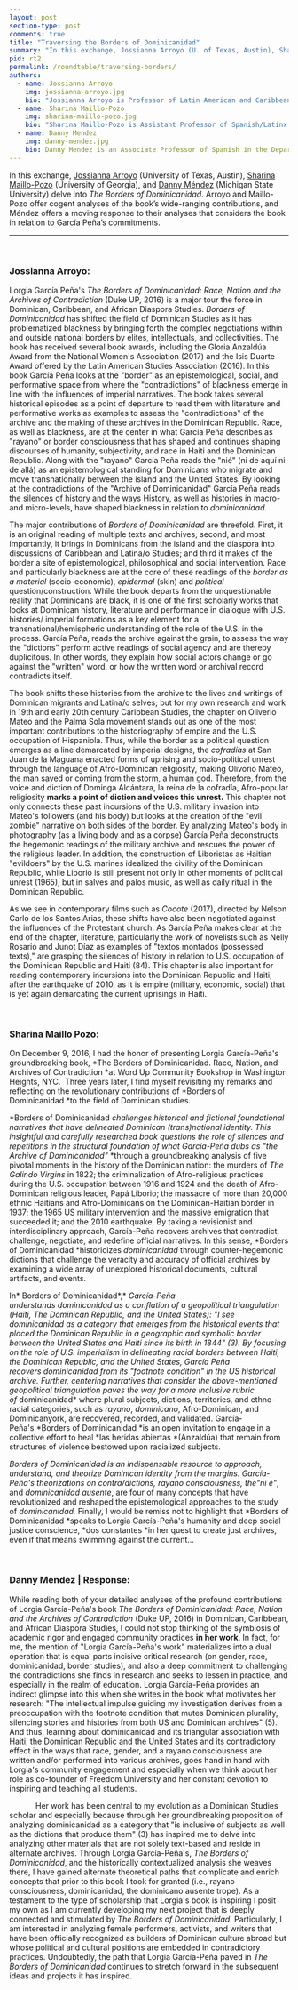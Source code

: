 ```yaml
---
layout: post
section-type: post
comments: true
title: "Traversing the Borders of Dominicanidad"
summary: "In this exchange, Jossianna Arroyo (U. of Texas, Austin), Sharina Maillo-Pozo (U. of Georgia), and Danny Méndez (Michigan State U.) delve into <em>The Borders of Dominicanidad</em>. Arroyo and Maillo-Pozo offer cogent analyses of the book’s wide-ranging contributions, and Méndez offers a moving response to their analyses that considers the book in relation to García Peña’s commitments."
pid: rt2
permalink: /roundtable/traversing-borders/
authors:
  - name: Jossianna Arroyo
    img: jossianna-arroyo.jpg
    bio: "Jossianna Arroyo is Professor of Latin American and Caribbean Literatures and Cultures in the Department of Spanish and Portuguese and the Warfield Center for African and African American Studies. Her research interests center on Latin American, Luso-Brazilian and Caribbean literatures and cultures. She is the author of <em>Travestismos culturales: Literatura y etnografia en Cuba y Brasil</em> (Pittsburgh UP 2003) and <em>Writing Secrecy in Caribbean Freemasonry</em> (Palgrave 2013)."
  - name: Sharina Maillo-Pozo
    img: sharina-maillo-pozo.jpg
    bio: "Sharina Maillo-Pozo is Assistant Professor of Spanish/Latinx Studies in the Department of Romance Languages at the University of Georgia. She specializes in Latinx and Caribbean literature and culture, with special attention to the cultural production of the Dominican Republic and its diaspora in the United States."
  - name: Danny Mendez
    img: danny-mendez.jpg
    bio: Danny Mendez is an Associate Professor of Spanish in the Department of Romance and Classical Studies and a Core-Faculty of the Program of Global Studies in Arts and Humanities (GSAH) at Michigan State University. His research focuses on contemporary narrative representations of Dominican migrations to the United States and Puerto Rico, analyzing the particular ways in which these narratives challenge conceptions of Latin American literature and Latino Studies."
---
```



In this exchange, <a href="https://liberalarts.utexas.edu/spanish/faculty/ja3344" target="_blank">Jossianna Arroyo</a> (University of Texas, Austin), <a href="https://www.rom.uga.edu/directory/people/sharina-maillo-pozo" target="_blank">Sharina Maillo-Pozo</a> (University of Georgia), and <a href="http://www.rcs.msu.edu/people/danny-mendez" target="_blank">Danny Méndez</a> (Michigan State University) delve into *The Borders of Dominicanidad*. Arroyo and Maillo-Pozo offer cogent analyses of the book’s wide-ranging contributions, and Méndez offers a moving response to their analyses that considers the book in relation to García Peña’s commitments.

---

<br>

### Jossianna Arroyo:

Lorgia García Peña's *The Borders of Dominicanidad: Race, Nation and the
Archives of Contradiction* (Duke UP, 2016) is a major tour the force in
Dominican, Caribbean, and African Diaspora Studies. *Borders of
Dominicanidad* has shifted the field of Dominican Studies as it has
problematized blackness by bringing forth the complex negotiations
within and outside national borders by elites, intellectuals, and
collectivities. The book has received several book awards, including the
Gloria Anzaldúa Award from the National Women's Association (2017) and
the Isis Duarte Award offered by the Latin American Studies Association
(2016). In this book García Peña looks at the "border" as an
epistemological, social, and performative space from where the
"contradictions" of blackness emerge in line with the influences of
imperial narratives. The book takes several historical episodes as a
point of departure to read them with literature and performative works
as examples to assess the "contradictions" of the archive and the making
of these archives in the Dominican Republic. Race, as well as blackness,
are at the center in what García Peña describes as "rayano" or border
consciousness that has shaped and continues shaping discourses of
humanity, subjectivity, and race in Haiti and the Dominican Republic.
Along with the "rayano" García Peña reads the "nié" (ni de aquí ni de
allá) as an epistemological standing for Dominicans who migrate and move
transnationally between the island and the United States. By looking at
the contradictions of the "Archive of Dominicanidad" García Peña reads
<a href="https://www.penguinrandomhouse.com/books/246609/silencing-the-past-20th-anniversary-edition-by-michel-rolph-trouillot/" target="_blank">the silences of history</a> and the ways History, as well as histories in macro- and micro-levels, have shaped blackness in relation to *dominicanidad.*

The major contributions of *Borders of Dominicanidad* are threefold.
First, it is an original reading of multiple texts and archives; second,
and most importantly, it brings in Dominicans from the island and the
diaspora into discussions of Caribbean and Latina/o Studies; and third
it makes of the border a site of epistemological, philosophical and
social intervention. Race and particularly blackness are at the core of
these readings of the *border as a material* (socio-economic),
*epidermal* (skin) and *political* question/construction. While the book
departs from the unquestionable reality that Dominicans are black, it is
one of the first scholarly works that looks at Dominican history,
literature and performance in dialogue with U.S. histories/ imperial
formations as a key element for a transnational/hemispheric
understanding of the role of the U.S. in the process. García Peña, reads
the archive against the grain, to assess the way the \"dictions\"
perform active readings of social agency and are thereby duplicitous. In
other words, they explain how social actors change or go against the
"written" word, or how the written word or archival record contradicts
itself.

The book shifts these histories from the archive to the lives and
writings of Dominican migrants and Latina/o selves; but for my own
research and work in 19th and early 20th century Caribbean Studies, the
chapter on Oliverio Mateo and the Palma Sola movement stands out as one
of the most important contributions to the historiography of empire and
the U.S. occupation of Hispaniola. Thus, while the border as a political
question emerges as a line demarcated by imperial designs, the
*cofradías* at San Juan de la Maguana enacted forms of uprising and
socio-political unrest through the language of Afro-Dominican
religiosity, making Olivorio Mateo, the man saved or coming from the
storm, a human god. Therefore, from the voice and diction of Dominga
Alcántara, la reina de la cofradía, Afro-popular religiosity **marks a
point of diction and voices this unrest.** This chapter not only
connects these past incursions of the U.S. military invasion into
Mateo's followers (and his body) but looks at the creation of the "evil
zombie" narrative on both sides of the border. By analyzing Mateo\'s
body in photography (as a living body and as a corpse) García Peña
deconstructs the hegemonic readings of the military archive and rescues
the power of the religious leader. In addition, the construction of
Liboristas as Haitian "evildoers" by the U.S. marines idealized the
civility of the Dominican Republic, while Liborio is still present not
only in other moments of political unrest (1965), but in salves and
palos music, as well as daily ritual in the Dominican Republic.

As we see in contemporary films such as *Cocote* (2017), directed by
Nelson Carlo de los Santos Arias, these shifts have also been negotiated
against the influences of the Protestant church. As García Peña makes
clear at the end of the chapter, literature, particularly the work of
novelists such as Nelly Rosario and Junot Díaz as examples of "textos
montados (possessed texts)," are grasping the silences of history in
relation to U.S. occupation of the Dominican Republic and Haiti (84).
This chapter is also important for reading contemporary incursions into
the Dominican Republic and Haiti, after the earthquake of 2010, as it is
empire (military, economic, social) that is yet again demarcating the
current uprisings in Haiti.

<br>

### Sharina Maillo Pozo:

On December 9, 2016, I had the honor of presenting Lorgia García-Peña's
groundbreaking book, *The Borders of Dominicanidad. Race, Nation, and
Archives of Contradiction *at Word Up Community Bookshop in Washington
Heights, NYC.  Three years later, I find myself revisiting my remarks
and reflecting on the revolutionary contributions of *Borders of
Dominicanidad *to the field of Dominican studies. 

*Borders of Dominicanidad *challenges historical and fictional
foundational narratives that have delineated Dominican (trans)national
identity. This insightful and carefully researched book* *questions the
role of silences and repetitions in the structural foundation of what
García-Peña dubs as "the Archive of Dominicanidad"* *through a
groundbreaking analysis of five pivotal moments in the history of the
Dominican nation: the murders of *The Galindo Virgins* in 1822; the
criminalization of Afro-religious practices during the U.S. occupation
between 1916 and 1924 and the death of Afro-Dominican religious leader,
Papá Liborio; the massacre of more than 20,000 ethnic Haitians and
Afro-Dominicans on the Dominican-Haitian border in 1937; the 1965 US
military intervention and the massive emigration that succeeded it; and
the 2010 earthquake. By taking a revisionist and interdisciplinary
approach, García-Peña recovers archives that contradict, challenge,
negotiate, and redefine official narratives. In this sense, *Borders of
Dominicanidad *historicizes *dominicanidad* through counter-hegemonic
dictions that challenge the veracity and accuracy of official archives
by examining a wide array of unexplored historical documents, cultural
artifacts, and events.

In* Borders of Dominicanidad*,* *García-Peña
understands *dominicanidad* as a conflation of a geopolitical
triangulation (Haiti, The Dominican Republic, and the United States): "I
see dominicanidad as a category that emerges from the historical events
that placed the Dominican Republic in a geographic and symbolic border
between the United States and Haiti since its birth in 1844" (3). By
focusing on the role of U.S. imperialism in delineating racial borders
between Haiti, the Dominican Republic, and the United States, García
Peña recovers *dominicanidad* from its "footnote condition" in the US
historical archive. Further, centering narratives that consider the
above-mentioned geopolitical triangulation paves the way for a more
inclusive rubric of* dominicanidad* where plural subjects, dictions,
territories, and ethno-racial categories, such
as *rayano*, *dominicano*, Afro-Dominican, and Dominicanyork, are
recovered, recorded, and validated. García-Peña's *Borders of
Dominicanidad *is an open invitation to engage in a collective effort to
heal *las heridas abiertas *(Anzaldúa) that remain from structures of
violence bestowed upon racialized subjects. 

*Borders of Dominicanidad *is an indispensable resource to approach,
understand, and theorize Dominican identity from the margins.
García-Peña's theorizations on *contra/dictions, rayano
consciousness,* the*"ni é"*, and *dominicanidad ausente*, are four of
many concepts that have revolutionized and reshaped the epistemological
approaches to the study of *dominicanidad.* Finally, I would be remiss
not to highlight that *Borders of Dominicanidad *speaks to Lorgia
García-Peña's humanity and deep social justice
conscience, *dos constantes *in her quest to create just archives, even
if that means swimming against the current...

<br>

### Danny Mendez | Response:

While reading both of your detailed analyses of the profound
contributions of Lorgia García-Peña's book *The Borders of
Dominicanidad: Race, Nation and the Archives of Contradiction* (Duke UP,
2016) in Dominican, Caribbean, and African Diaspora Studies, I could not
stop thinking of the symbiosis of academic rigor and engaged community
practices **in her work**. In fact, for me, the mention of "Lorgia
García-Peña's work" materializes into a dual operation that is equal
parts incisive critical research (on gender, race, dominicanidad, border
studies), and also a deep commitment to challenging the contradictions
she finds in research and seeks to lessen in practice, and especially in
the realm of education. Lorgia García-Peña provides an indirect glimpse
into this when she writes in the book what motivates her research: "The
intellectual impulse guiding my investigation derives from a
preoccupation with the footnote condition that mutes Dominican
plurality, silencing stories and histories from both US and Dominican
archives" (5). And thus, learning about dominicanidad and its triangular
association with Haiti, the Dominican Republic and the United States and
its contradictory effect in the ways that race, gender, and a rayano
consciousness are written and/or performed into various archives, goes
hand in hand with Lorgia's community engagement and especially when we
think about her role as co-founder of Freedom University and her
constant devotion to inspiring and teaching all students.

            Her work has been central to my evolution as a Dominican
Studies scholar and especially because through her groundbreaking
proposition of analyzing dominicanidad as a category that "is inclusive
of subjects as well as the dictions that produce them" (3) has inspired
me to delve into analyzing other materials that are not solely
text-based and reside in alternate archives. Through Lorgia
García-Peña's, *The Borders of Dominicanidad*, and the historically
contextualized analysis she weaves there, I have gained alternate
theoretical paths that complicate and enrich concepts that prior to this
book I took for granted (i.e., rayano consciousness, dominicanidad, the
dominicano ausente trope). As a testament to the type of scholarship
that Lorgia's book is inspiring I posit my own as I am currently
developing my next project that is deeply connected and stimulated
by *The Borders of Dominicanidad*. Particularly, I am interested in
analyzing female performers, activists, and writers that have been
officially recognized as builders of Dominican culture abroad but whose
political and cultural positions are embedded in contradictory
practices. Undoubtedly, the path that Lorgia García-Peña paved in *The
Borders of Dominicanidad* continues to stretch forward in the subsequent
ideas and projects it has inspired.

<br>


